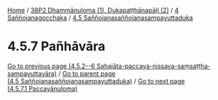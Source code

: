 
[Home](/) / [38P2 Dhammānuloma (1), Dukapaṭṭhānapāḷi (2)](../../../38P2.md) / [4 Saññojanagocchaka](../../4.md) / [4.5 Saññojanasaññojanasampayuttaduka](../4.5.md)

# 4.5.7 Pañhāvāra


[Go to previous page (4.5.2--6 Sahajāta-paccaya-nissaya-saṃsaṭṭha-sampayuttavāra)](4.5.2--6.md) / [Go to parent page (4.5 Saññojanasaññojanasampayuttaduka)](../4.5.md) / [Go to next page (4.5.7.1 Paccayānuloma)](4.5.7/4.5.7.1.md)


